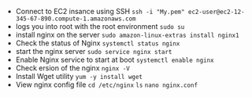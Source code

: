 * Connect to EC2 insance using SSH
  `ssh -i "My.pem" ec2-user@ec2-12-345-67-890.compute-1.amazonaws.com`
*  logs you into root with the root environment `sudo su`
*  install nginx on the server `sudo amazon-linux-extras install nginx1`
*  Check the status of Nginx `systemctl status nginx`
*  start the nginx server `sudo service nginx start`
*  Enable Nginx service to start at boot `systemctl enable nginx`
*  Check ersion of the nginx `nginx -V`
*  Install Wget utility `yum -y install wget`
*  View nginx config file `cd /etc/nginx` `ls` `nano nginx.conf`

